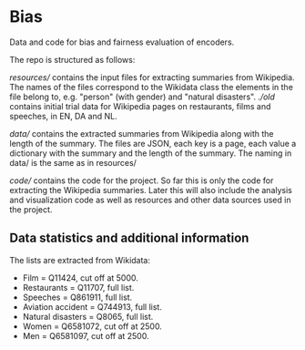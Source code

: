 # Bias

Data and code for bias and fairness evaluation of encoders.

The repo is structured as follows:

*resources/* contains the input files for extracting summaries from Wikipedia. The names of the files correspond to the Wikidata class the elements in the file belong to, e.g. "person" (with gender) and "natural disasters". *./old* contains initial trial data for Wikipedia pages on restaurants, films and speeches, in EN, DA and NL.

*data/* contains the extracted summaries from Wikipedia along with the length of the summary. The files are JSON, each key is a page, each value a dictionary with the summary and the length of the summary. The naming in data/ is the same as in resources/

*code/* contains the code for the project. So far this is only the code for extracting the Wikipedia summaries. Later this will also include the analysis and visualization code as well as resources and other data sources used in the project. 

## Data statistics and additional information
The lists are extracted from Wikidata:
* Film = Q11424, cut off at 5000.
* Restaurants = Q11707, full list.
* Speeches = Q861911, full list.
* Aviation accident = Q744913, full list.
* Natural disasters = Q8065, full list.
* Women = Q6581072, cut off at 2500.
* Men = Q6581097, cut off at 2500.


